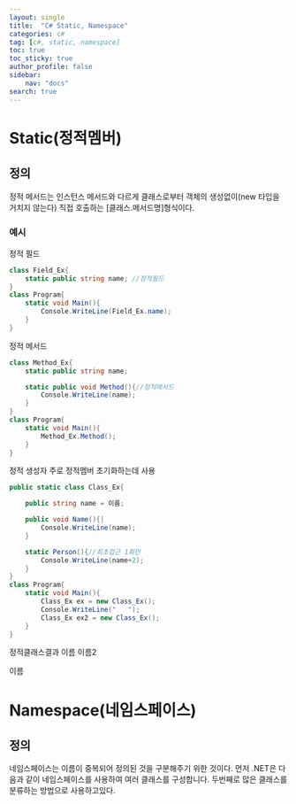 ```yaml
---
layout: single
title:  "C# Static, Namespace"
categories: c#
tag: [c#, static, namespace]
toc: true
toc_sticky: true
author_profile: false
sidebar:
    nav: "docs"
search: true
---
```


# Static(정적멤버)

## 정의
정적 메서드는 인스턴스 메서드와 다르게 클래스로부터 객체의 생성없이(new 타입을 거치지 않는다) 직접 호출하는 [클래스.메서드명]형식이다.

### 예시
정적 필드
```c#
class Field_Ex{
    static public string name; //정적필드
}
class Program{
    static void Main(){
        Console.WriteLine(Field_Ex.name);
    }
}
```
정적 메서드
```c#
class Method_Ex{
    static public string name; 

    static public void Method(){//정적메서드
        Console.WriteLine(name);
    }
}
class Program{
    static void Main(){
        Method_Ex.Method();
    }
}
```
정적 생성자
주로 정적멤버 초기화하는데 사용
```c#
public static class Class_Ex{    

    public string name = 이름;

    public void Name(){|
        Console.WriteLine(name);
    }

    static Person(){//최초접근 1회만
        Console.WriteLine(name+2);
    }
}
class Program{
    static void Main(){
        Class_Ex ex = new Class_Ex();
        Console.WriteLine("   ");
        Class_Ex ex2 = new Class_Ex();
    }
}
```
정적클래스결과
이름
이름2
   
이름

# Namespace(네임스페이스)

## 정의
네임스페이스는 이름이 중복되어 정의된 것을 구분해주기 위한 것이다.
먼저 .NET은 다음과 같이 네임스페이스를 사용하여 여러 클래스를 구성합니다.
두번째로 많은 클래스를 분류하는 방법으로 사용하고있다.


